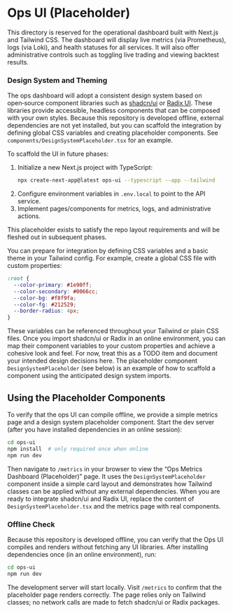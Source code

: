 # Ops UI (Placeholder)

This directory is reserved for the operational dashboard built with Next.js and Tailwind CSS.  The dashboard will display live metrics (via Prometheus), logs (via Loki), and health statuses for all services.  It will also offer administrative controls such as toggling live trading and viewing backtest results.

### Design System and Theming

The ops dashboard will adopt a consistent design system based on open‑source
component libraries such as [shadcn/ui](https://ui.shadcn.com/) or
[Radix UI](https://www.radix-ui.com/).  These libraries provide accessible,
headless components that can be composed with your own styles.  Because this
repository is developed offline, external dependencies are not yet installed,
but you can scaffold the integration by defining global CSS variables and
creating placeholder components.  See `components/DesignSystemPlaceholder.tsx`
for an example.

To scaffold the UI in future phases:

1. Initialize a new Next.js project with TypeScript:
   ```sh
   npx create-next-app@latest ops-ui --typescript --app --tailwind
   ```
2. Configure environment variables in `.env.local` to point to the API service.
3. Implement pages/components for metrics, logs, and administrative actions.

This placeholder exists to satisfy the repo layout requirements and will be fleshed out in subsequent phases.

You can prepare for integration by defining CSS variables and a basic theme in
your Tailwind config.  For example, create a global CSS file with custom
properties:

```css
:root {
  --color-primary: #1e90ff;
  --color-secondary: #0066cc;
  --color-bg: #f8f9fa;
  --color-fg: #212529;
  --border-radius: 4px;
}
```

These variables can be referenced throughout your Tailwind or plain CSS
files.  Once you import shadcn/ui or Radix in an online environment, you
can map their component variables to your custom properties and achieve a
cohesive look and feel.  For now, treat this as a TODO item and document
your intended design decisions here.  The placeholder component
`DesignSystemPlaceholder` (see below) is an example of how to scaffold a
component using the anticipated design system imports.

## Using the Placeholder Components

To verify that the ops UI can compile offline, we provide a simple
metrics page and a design system placeholder component.  Start the dev
server (after you have installed dependencies in an online session):

```bash
cd ops-ui
npm install  # only required once when online
npm run dev
```

Then navigate to `/metrics` in your browser to view the
“Ops Metrics Dashboard (Placeholder)” page.  It uses the
`DesignSystemPlaceholder` component inside a simple card layout and
demonstrates how Tailwind classes can be applied without any external
dependencies.  When you are ready to integrate shadcn/ui and
Radix UI, replace the content of `DesignSystemPlaceholder.tsx` and the
metrics page with real components.

### Offline Check

Because this repository is developed offline, you can verify that the
Ops UI compiles and renders without fetching any UI libraries.  After
installing dependencies once (in an online environment), run:

```bash
cd ops-ui
npm run dev
```

The development server will start locally.  Visit `/metrics` to
confirm that the placeholder page renders correctly.  The page relies
only on Tailwind classes; no network calls are made to fetch shadcn/ui
or Radix packages.
